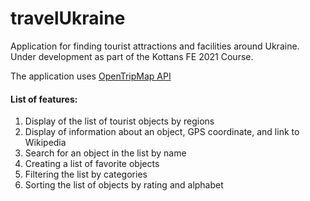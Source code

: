 # travelUkraine

Application for finding tourist attractions and facilities around Ukraine.  
Under development as part of the Kottans FE 2021 Course.

The application uses [OpenTripMap API](https://opentripmap.io/docs)

#### List of features:

1. Display of the list of tourist objects by regions
2. Display of information about an object, GPS coordinate, and link to Wikipedia
3. Search for an object in the list by name
4. Creating a list of favorite objects
5. Filtering the list by categories
6. Sorting the list of objects by rating and alphabet
